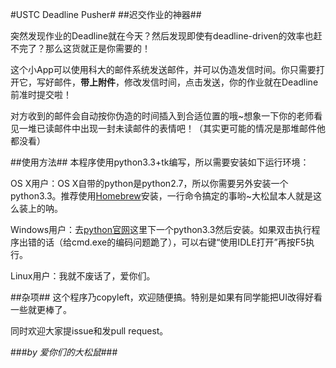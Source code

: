 #USTC Deadline Pusher#
##迟交作业的神器##

突然发现作业的Deadline就在今天？然后发现即使有deadline-driven的效率也赶不完了？那么这货就正是你需要的！

这个小App可以使用科大的邮件系统发送邮件，并可以伪造发信时间。你只需要打开它，写好邮件，**带上附件**，修改发信时间，点击发送，你的作业就在Deadline前准时提交啦！

对方收到的邮件会自动按你伪造的时间插入到合适位置的哦~想象一下你的老师看见一堆已读邮件中出现一封未读邮件的表情吧！（其实更可能的情况是那堆邮件他都没看）

##使用方法##
本程序使用python3.3+tk编写，所以需要安装如下运行环境：

OS X用户：OS X自带的python是python2.7，所以你需要另外安装一个python3.3。推荐使用[Homebrew](http://mxcl.github.com/homebrew/)安装，一行命令搞定的事哟~大松鼠本人就是这么装上的呐。

Windows用户：去[python官网](http://python.org/getit/)这里下一个python3.3然后安装。如果双击执行程序出错的话（给cmd.exe的编码问题跪了），可以右键“使用IDLE打开”再按F5执行。

Linux用户：我就不废话了，爱你们。

##杂项##
这个程序乃copyleft，欢迎随便搞。特别是如果有同学能把UI改得好看一些就更棒了。

同时欢迎大家提issue和发pull request。


###*by 爱你们的大松鼠*###